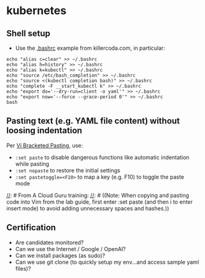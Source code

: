 # kubernetes

## Shell setup

- Use the [.bashrc](.bashrc_from_killercoda.com) example from killercoda.com, in particular:

```
echo "alias c=clear" >> ~/.bashrc 
echo "alias h=history" >> ~/.bashrc 
echo "alias k=kubectl" >> ~/.bashrc 
echo "source /etc/bash_completion" >> ~/.bashrc 
echo "source <(kubectl completion bash)" >> ~/.bashrc 
echo "complete -F __start_kubectl k" >> ~/.bashrc
echo "export do='--dry-run=client -o yaml'" >> ~/.bashrc
echo "export now='--force --grace-period 0'" >> ~/.bashrc
bash
```

## Pasting text (e.g. YAML file content) without loosing indentation

Per [Vi Bracketed Pasting](https://www.baeldung.com/linux/vi-indenting#vi-bracketed-pasting), use:
- `:set paste` to disable dangerous functions like automatic indentation while pasting
- `:set nopaste` to restore the initial settings 
- `:set pastetoggle=<F10>` to map a key (e.g. F10) to toggle the paste mode

[//]: # From A Cloud Guru training: 
[//]: # (&#40;Note: When copying and pasting code into Vim from the lab guide, first enter :set paste &#40;and then i to enter insert mode&#41; to avoid adding unnecessary spaces and hashes.&#41;)

[//]: # (Effectively, vi adds the necessary escape characters to bracket the new content and does not interpret anything within:)

## Certification

- Are candidates monitored?
- Can we use the Internet / Google / OpenAI?
- Can we install packages (as sudo)?
- Can we use git clone (to quickly setup my env...and access sample yaml files)?
